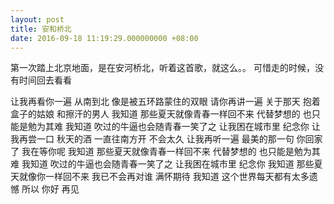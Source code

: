 ```yaml
---
layout: post
title: 安和桥北
date: 2016-09-18 11:19:29.000000000 +08:00
---
```


第一次踏上北京地面，是在安河桥北，听着这首歌，就这么。。
可惜走的时候，没有时间回去看看

>
让我再看你一遍 从南到北
像是被五环路蒙住的双眼
请你再讲一遍
关于那天 抱着盒子的姑娘
和擦汗的男人
我知道
那些夏天就像青春一样回不来
代替梦想的
也只能是勉为其难
我知道
吹过的牛逼也会随青春一笑了之
让我困在城市里 纪念你
让我再尝一口
秋天的酒
一直往南方开
不会太久
让我再听一遍
最美的那一句 你回家了
我在等你呢
我知道
那些夏天就像青春一样回不来
代替梦想的
也只能是勉为其难
我知道
吹过的牛逼也会随青春一笑了之
让我困在城市里 纪念你
我知道
那些夏天就像你一样回不来
我已不会再对谁
满怀期待
我知道
这个世界每天都有太多遗憾
所以 你好 再见